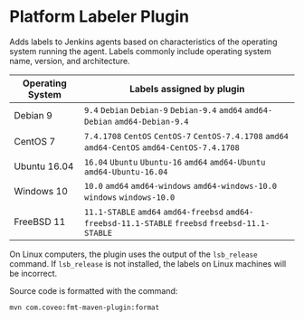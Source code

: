 # Platform Labeler Plugin

Adds labels to Jenkins agents based on characteristics of the operating system running the agent.
Labels commonly include operating system name, version, and architecture.

| Operating System | Labels assigned by plugin                                                                         |
| ---------------- | ------------------------------------------------------------------------------------------------- |
| Debian 9         | `9.4` `Debian` `Debian-9` `Debian-9.4` `amd64` `amd64-Debian` `amd64-Debian-9.4`                  |
| CentOS 7         | `7.4.1708` `CentOS` `CentOS-7` `CentOS-7.4.1708` `amd64` `amd64-CentOS` `amd64-CentOS-7.4.1708`   |
| Ubuntu 16.04     | `16.04` `Ubuntu` `Ubuntu-16` `amd64` `amd64-Ubuntu` `amd64-Ubuntu-16.04`                          |
| Windows 10       | `10.0` `amd64` `amd64-windows` `amd64-windows-10.0` `windows` `windows-10.0`                      |
| FreeBSD 11       | `11.1-STABLE` `amd64` `amd64-freebsd` `amd64-freebsd-11.1-STABLE` `freebsd` `freebsd-11.1-STABLE` |

On Linux computers, the plugin uses the output of the `lsb_release` command.
If `lsb_release` is not installed, the labels on Linux machines will be incorrect.

Source code is formatted with the command:

    mvn com.coveo:fmt-maven-plugin:format
